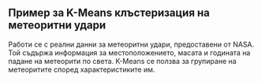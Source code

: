 ## Пример за K-Means клъстеризация нa метеоритни удари

Работи се с реални данни за метеоритни удари, предоставени от NASA. Той съдържа информация за местоположението, масата и годината на падане на метеорити по света. K-Means се ползва за групиране на метеоритите според характеристиките им.
